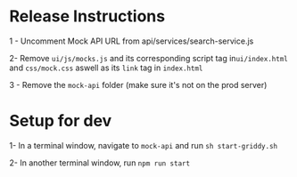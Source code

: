 # Release Instructions 
1 - Uncomment Mock API URL from api/services/search-service.js

2- Remove `ui/js/mocks.js` and its corresponding script tag in`ui/index.html` and `css/mock.css` aswell as its `link` tag in `index.html`

3 - Remove the `mock-api` folder (make sure it's not on the prod server)
# Setup for dev 
1- In a terminal window, navigate to `mock-api` and run `sh start-griddy.sh`

2- In another terminal window, run `npm run start`
